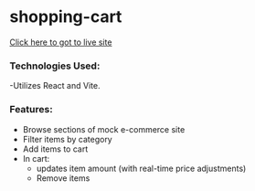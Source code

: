 # shopping-cart
[Click here to got to live site](https://ststeveo-shoppingcart.netlify.app/)

### Technologies Used: 
-Utilizes React and Vite. 

### Features: 
- Browse sections of mock e-commerce site
- Filter items by category
- Add items to cart
- In cart:
  + updates item amount (with real-time price adjustments)
  + Remove items
